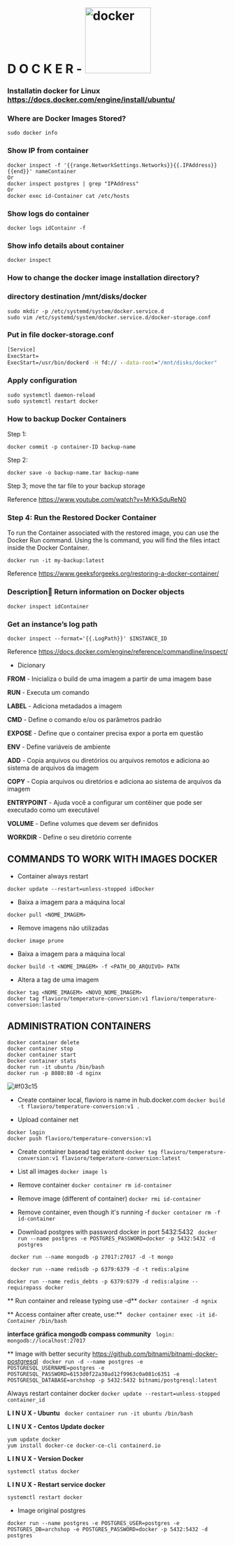 # D O C K E R - <img src="https://miro.medium.com/max/336/0*rmv6pZTW2hfP2XYd.png" alt="docker" width="150">

<!--- ![](https://miro.medium.com/max/336/0*rmv6pZTW2hfP2XYd.png) -->

### Installatin docker for Linux https://docs.docker.com/engine/install/ubuntu/

### Where are Docker Images Stored?
```
sudo docker info
```

### Show IP from container
```
docker inspect -f '{{range.NetworkSettings.Networks}}{{.IPAddress}}{{end}}' nameContainer
Or
docker inspect postgres | grep "IPAddress"
Or
docker exec id-Container cat /etc/hosts
```

### Show logs do container
```
docker logs idContainr -f
```

### Show info details about container
```
docker inspect
```

### How to change the docker image installation directory?
### directory destination /mnt/disks/docker
```
sudo mkdir -p /etc/systemd/system/docker.service.d
sudo vim /etc/systemd/system/docker.service.d/docker-storage.conf
```
### Put in file docker-storage.conf
```bat
[Service]
ExecStart=
ExecStart=/usr/bin/dockerd -H fd:// --data-root="/mnt/disks/docker"
```
### Apply configuration
```
sudo systemctl daemon-reload
sudo systemctl restart docker
```

### How to backup Docker Containers
Step 1: 
```
docker commit -p container-ID backup-name
```
Step 2: 
```
docker save -o backup-name.tar backup-name
```
Step 3; move the tar file to your backup storage

Reference https://www.youtube.com/watch?v=MrKkSduReN0

### Step 4: Run the Restored Docker Container
To run the Container associated with the restored image, you can use the Docker Run command. Using the ls command, you will find the files intact inside the Docker Container.
```
docker run -it my-backup:latest
```
Reference https://www.geeksforgeeks.org/restoring-a-docker-container/

### Description🔗 Return information on Docker objects
```
docker inspect idContainer
```

### Get an instance’s log path
```
docker inspect --format='{{.LogPath}}' $INSTANCE_ID
```
Reference https://docs.docker.com/engine/reference/commandline/inspect/

* Dicionary
<p><strong>FROM</strong> - 
Inicializa o build de uma imagem a partir de uma imagem base

<p><strong>RUN</strong> - 
Executa um comando

<p><strong>LABEL</strong> - 
Adiciona metadados a imagem

<p><strong>CMD</strong> - 
Define o comando e/ou os parâmetros padrão

<p><strong>EXPOSE</strong> - 
Define que o container precisa expor a porta
em questão

<p><strong>ENV</strong> - 
Define variáveis de ambiente

<p><strong>ADD</strong> - 
Copia arquivos ou diretórios ou arquivos remotos
e adiciona ao sistema de arquivos da imagem

<p><strong>COPY</strong> - 
Copia arquivos ou diretórios e adiciona ao
sistema de arquivos da imagem

<p><strong>ENTRYPOINT</strong> - 
Ajuda você a configurar um contêiner que
pode ser executado como um executável

<p><strong>VOLUME</strong> - 
Define volumes que devem ser definidos

<p><strong>WORKDIR</strong> - 
Define o seu diretório corrente

## COMMANDS TO WORK WITH IMAGES DOCKER

* Container always restart
```
docker update --restart=unless-stopped idDocker
```

* Baixa a imagem para a máquina local
```
docker pull <NOME_IMAGEM>
```

* Remove imagens não utilizadas
```
docker image prune
```

* Baixa a imagem para a máquina local
```
docker build -t <NOME_IMAGEM> -f <PATH_DO_ARQUIVO> PATH 
```

* Altera a tag de uma imagem
```
docker tag <NOME_IMAGEM> <NOVO_NOME_IMAGEM>
docker tag flavioro/temperature-conversion:v1 flavioro/temperature-conversion:lasted
```

## ADMINISTRATION CONTAINERS
```
docker container delete
docker container stop
docker container start
Docker container stats
docker run -it ubuntu /bin/bash
docker run -p 8080:80 -d nginx
```
![#f03c15](http://www.markbuckler.com/img/docker_high_level.png)

- Create container local, flavioro is name in hub.docker.com
```docker build -t flavioro/temperature-conversion:v1 . ```

- Upload container net
```
docker login  
docker push flavioro/temperature-conversion:v1
```
- Create container basead tag existent
```docker tag flavioro/temperature-conversion:v1 flavioro/temperature-conversion:latest```

- List all images
```docker image ls```

- Remove container
```docker container rm id-container```

- Remove image (different of container)
```docker rmi id-container```


- Remove container, even though it's running -f
```docker container rm -f id-container```

- Download postgres with password docker in port 5432:5432
``` docker run --name postgres -e POSTGRES_PASSWORD=docker -p 5432:5432 -d postgres```

``` docker run --name mongodb -p 27017:27017 -d -t mongo```

``` docker run --name redisdb -p 6379:6379 -d -t redis:alpine```
```
docker run --name redis_debts -p 6379:6379 -d redis:alpine --requirepass docker
```
** Run container and release typing use -d**
``` docker container -d ngnix ```

** Access container after create, use:**
``` docker container exec -it id-Container /bin/bash```

**interface gráfica mongodb compass community**
``` login: mongodb://localhost:27017```

** Image with better security https://github.com/bitnami/bitnami-docker-postgresql
``` docker run -d --name postgres -e POSTGRESQL_USERNAME=postgres -e POSTGRESQL_PASSWORD=6153d0f22a30ad12f9963c0a081c6351 -e POSTGRESQL_DATABASE=archshop -p 5432:5432 bitnami/postgresql:latest```

Always restart container docker
```docker update --restart=unless-stopped container_id```

**L I N U X - Ubuntu**
 ``` docker container run -it ubuntu /bin/bash```

**L I N U X - Centos Update docker**
 ``` 
 yum update docker
 yum install docker-ce docker-ce-cli containerd.io
 ```
 
 **L I N U X - Version Docker**
 ``` 
systemctl status docker
 ```
 
 **L I N U X - Restart service docker**
 ``` 
 systemctl restart docker
 ``` 

* Image original postgres
``` 
docker run --name postgres -e POSTGRES_USER=postgres -e POSTGRES_DB=archshop -e POSTGRES_PASSWORD=docker -p 5432:5432 -d postgres
``` 
